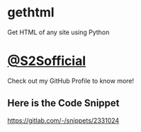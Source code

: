 # gethtml
Get HTML of any site using Python

# [@S2Sofficial](https://GitHub.com/S2Sofficial)
Check out my GitHub Profile to know more!

## Here is the Code Snippet
https://gitlab.com/-/snippets/2331024

